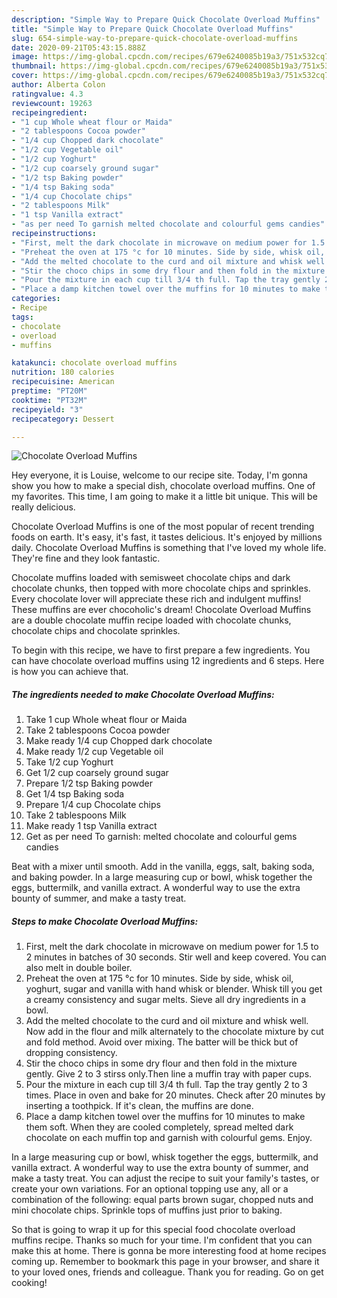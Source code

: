 ```yaml
---
description: "Simple Way to Prepare Quick Chocolate Overload Muffins"
title: "Simple Way to Prepare Quick Chocolate Overload Muffins"
slug: 654-simple-way-to-prepare-quick-chocolate-overload-muffins
date: 2020-09-21T05:43:15.888Z
image: https://img-global.cpcdn.com/recipes/679e6240085b19a3/751x532cq70/chocolate-overload-muffins-recipe-main-photo.jpg
thumbnail: https://img-global.cpcdn.com/recipes/679e6240085b19a3/751x532cq70/chocolate-overload-muffins-recipe-main-photo.jpg
cover: https://img-global.cpcdn.com/recipes/679e6240085b19a3/751x532cq70/chocolate-overload-muffins-recipe-main-photo.jpg
author: Alberta Colon
ratingvalue: 4.3
reviewcount: 19263
recipeingredient:
- "1 cup Whole wheat flour or Maida"
- "2 tablespoons Cocoa powder"
- "1/4 cup Chopped dark chocolate"
- "1/2 cup Vegetable oil"
- "1/2 cup Yoghurt"
- "1/2 cup coarsely ground sugar"
- "1/2 tsp Baking powder"
- "1/4 tsp Baking soda"
- "1/4 cup Chocolate chips"
- "2 tablespoons Milk"
- "1 tsp Vanilla extract"
- "as per need To garnish melted chocolate and colourful gems candies"
recipeinstructions:
- "First, melt the dark chocolate in microwave on medium power for 1.5 to 2 minutes in batches of 30 seconds. Stir well and keep covered. You can also melt in double boiler."
- "Preheat the oven at 175 °c for 10 minutes. Side by side, whisk oil, yoghurt, sugar and vanilla with hand whisk or blender. Whisk till you get a creamy consistency and sugar melts. Sieve all dry ingredients in a bowl."
- "Add the melted chocolate to the curd and oil mixture and whisk well. Now add in the flour and milk alternately to the chocolate mixture by cut and fold method. Avoid over mixing. The batter will be thick but of dropping consistency."
- "Stir the choco chips in some dry flour and then fold in the mixture gently. Give 2 to 3 stirss only.Then line a muffin tray with paper cups."
- "Pour the mixture in each cup till 3/4 th full. Tap the tray gently 2 to 3 times. Place in oven and bake for 20 minutes. Check after 20 minutes by inserting a toothpick. If it&#39;s clean, the muffins are done."
- "Place a damp kitchen towel over the muffins for 10 minutes to make them soft. When they are cooled completely, spread melted dark chocolate on each muffin top and garnish with colourful gems. Enjoy."
categories:
- Recipe
tags:
- chocolate
- overload
- muffins

katakunci: chocolate overload muffins 
nutrition: 180 calories
recipecuisine: American
preptime: "PT20M"
cooktime: "PT32M"
recipeyield: "3"
recipecategory: Dessert

---
```



![Chocolate Overload Muffins](https://img-global.cpcdn.com/recipes/679e6240085b19a3/751x532cq70/chocolate-overload-muffins-recipe-main-photo.jpg)

Hey everyone, it is Louise, welcome to our recipe site. Today, I'm gonna show you how to make a special dish, chocolate overload muffins. One of my favorites. This time, I am going to make it a little bit unique. This will be really delicious.

Chocolate Overload Muffins is one of the most popular of recent trending foods on earth. It's easy, it's fast, it tastes delicious. It's enjoyed by millions daily. Chocolate Overload Muffins is something that I've loved my whole life. They're fine and they look fantastic.

Chocolate muffins loaded with semisweet chocolate chips and dark chocolate chunks, then topped with more chocolate chips and sprinkles. Every chocolate lover will appreciate these rich and indulgent muffins! These muffins are ever chocoholic&#39;s dream! Chocolate Overload Muffins are a double chocolate muffin recipe loaded with chocolate chunks, chocolate chips and chocolate sprinkles.


To begin with this recipe, we have to first prepare a few ingredients. You can have chocolate overload muffins using 12 ingredients and 6 steps. Here is how you can achieve that.

<!--inarticleads1-->

##### The ingredients needed to make Chocolate Overload Muffins:

1. Take 1 cup Whole wheat flour or Maida
1. Take 2 tablespoons Cocoa powder
1. Make ready 1/4 cup Chopped dark chocolate
1. Make ready 1/2 cup Vegetable oil
1. Take 1/2 cup Yoghurt
1. Get 1/2 cup coarsely ground sugar
1. Prepare 1/2 tsp Baking powder
1. Get 1/4 tsp Baking soda
1. Prepare 1/4 cup Chocolate chips
1. Take 2 tablespoons Milk
1. Make ready 1 tsp Vanilla extract
1. Get as per need To garnish: melted chocolate and colourful gems candies


Beat with a mixer until smooth. Add in the vanilla, eggs, salt, baking soda, and baking powder. In a large measuring cup or bowl, whisk together the eggs, buttermilk, and vanilla extract. A wonderful way to use the extra bounty of summer, and make a tasty treat. 

<!--inarticleads2-->

##### Steps to make Chocolate Overload Muffins:

1. First, melt the dark chocolate in microwave on medium power for 1.5 to 2 minutes in batches of 30 seconds. Stir well and keep covered. You can also melt in double boiler.
1. Preheat the oven at 175 °c for 10 minutes. Side by side, whisk oil, yoghurt, sugar and vanilla with hand whisk or blender. Whisk till you get a creamy consistency and sugar melts. Sieve all dry ingredients in a bowl.
1. Add the melted chocolate to the curd and oil mixture and whisk well. Now add in the flour and milk alternately to the chocolate mixture by cut and fold method. Avoid over mixing. The batter will be thick but of dropping consistency.
1. Stir the choco chips in some dry flour and then fold in the mixture gently. Give 2 to 3 stirss only.Then line a muffin tray with paper cups.
1. Pour the mixture in each cup till 3/4 th full. Tap the tray gently 2 to 3 times. Place in oven and bake for 20 minutes. Check after 20 minutes by inserting a toothpick. If it&#39;s clean, the muffins are done.
1. Place a damp kitchen towel over the muffins for 10 minutes to make them soft. When they are cooled completely, spread melted dark chocolate on each muffin top and garnish with colourful gems. Enjoy.


In a large measuring cup or bowl, whisk together the eggs, buttermilk, and vanilla extract. A wonderful way to use the extra bounty of summer, and make a tasty treat. You can adjust the recipe to suit your family&#39;s tastes, or create your own variations. For an optional topping use any, all or a combination of the following: equal parts brown sugar, chopped nuts and mini chocolate chips. Sprinkle tops of muffins just prior to baking. 

So that is going to wrap it up for this special food chocolate overload muffins recipe. Thanks so much for your time. I'm confident that you can make this at home. There is gonna be more interesting food at home recipes coming up. Remember to bookmark this page in your browser, and share it to your loved ones, friends and colleague. Thank you for reading. Go on get cooking!
